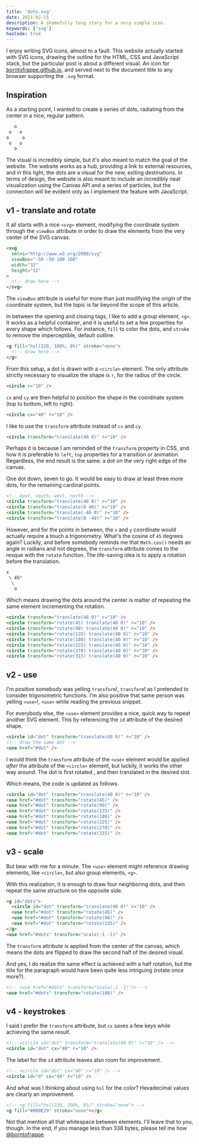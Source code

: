 ```yaml
---
title: 'dots.svg'
date: 2021-02-15
description: A shamefully long story for a very simple icon.
keywords: ['svg']
hasCode: true
---
```


I enjoy writing SVG icons, almost to a fault. This website actually started with SVG icons, drawing the outline for the HTML, CSS and JavaScript stack, but the particular post is about a different visual. An icon for [borntofrappe.github.io](borntofrappe.github.io), and served next to the document title to any browser supporting the `.svg` format.

## Inspiration

As a starting point, I wanted to create a series of dots, radiating from the center in a nice, regular pattern.

```txt
   o
 o   o
o     o
 o   o
   o
```

The visual is incredibly simple, but it's also meant to match the goal of the website. The website works as a hub, providing a link to external resources, and in this light, the dots are a visual for the new, exiting destinations. In terms of design, the website is also meant to include an incredibly neat visualization using the Canvas API and a series of particles, but the connection will be evident only as I implement the feature with JavaScript.

## v1 - translate and rotate

It all starts with a nice `<svg>` element, modifying the coordinate system through the `viewBox` attribute in order to draw the elements from the very center of the SVG canvas.

```html
<svg
  xmlns="http://www.w3.org/2000/svg"
  viewBox="-50 -50 100 100"
  width="32"
  height="32"
>
  <!-- draw here -->
</svg>
```

The `viewBox` attribute is useful for more than just modifying the origin of the coordinate system, but the topic is far beyond the scope of this article.

In between the opening and closing tags, I like to add a group element, `<g>`. It works as a helpful container, and it is useful to set a few properties for every shape which follows. For instance, `fill` to color the dots, and `stroke` to remove the imperceptible, default outline.

```html
<g fill="hsl(220, 100%, 8%)" stroke="none">
  <!-- draw here -->
</g>
```

From this setup, a dot is drawn with a `<circle>` element. The only attribute strictly necessary to visualize the shape is `r`, for the radius of the circle.

```html
<circle r="10" />
```

`cx` and `cy` are then helpful to position the shape in the coordinate system (top to bottom, left to right).

```html
<circle cx="40" r="10" />
```

I like to use the `transform` attribute instead of `cx` and `cy`.

```html
<circle transform="translate(40 0)" r="10" />
```

Perhaps it is because I am reminded of the `transform` property in CSS, and how it is preferable to `left`, `top` properties for a transition or animation. Regardless, the end result is the same: a dot on the very right edge of the canvas.

One dot down, seven to go. It would be easy to draw at least three more dots, for the remaining cardinal points.

```html
<!-- east, south, west, north -->
<circle transform="translate(40 0)" r="10" />
<circle transform="translate(0 40)" r="10" />
<circle transform="translate(-40 0)" r="10" />
<circle transform="translate(0 -40)" r="10" />
```

However, and for the points in between, the `x` and `y` coordinate would actually require a touch a trigonometry. What's the cosine of `45` degrees again?
Luckily, and before somebody reminds me that `Math.cos()` needs an angle in radians and not degrees, the `transform` attribute comes to the resque with the `rotate` function. The life-saving idea is to apply a rotation before the translation.

```txt
x
 \ 45°
  \
   o
```

Which means drawing the dots around the center is matter of repeating the same element incrementing the rotation.

```html
<circle transform="translate(40 0)" r="10" />
<circle transform="rotate(45) translate(40 0)" r="10" />
<circle transform="rotate(90) translate(40 0)" r="10" />
<circle transform="rotate(135) translate(40 0)" r="10" />
<circle transform="rotate(180) translate(40 0)" r="10" />
<circle transform="rotate(225) translate(40 0)" r="10" />
<circle transform="rotate(270) translate(40 0)" r="10" />
<circle transform="rotate(315) translate(40 0)" r="10" />
```

## v2 - use

I'm positive somebody was yelling `transform`!, `transform`! as I pretended to consider trigonometric functions. I'm also positive that same person was yelling `<use>`!, `<use>` while reading the previous snippet.

For everybody else, the `<use>` element provides a nice, quick way to repeat another SVG element. This by referencing the `id` attribute of the desired shape.

```html
<circle id="dot" transform="translate(40 0)" r="10" />
<!-- draw the same dot -->
<use href="#dot" />
```

I would think the `transform` attribute of the `<use>` element would be applied _after_ the attribute of the `<circle>` element, but luckily, it works the other way around. The dot is first rotated <!-- 45, 90, 135, 180, 225, 270, 315 -->, and then translated in the desired slot.

Which means, the code is updated as follows.

```html
<circle id="dot" transform="translate(40 0)" r="10" />
<use href="#dot" transform="rotate(45)" />
<use href="#dot" transform="rotate(90)" />
<use href="#dot" transform="rotate(135)" />
<use href="#dot" transform="rotate(180)" />
<use href="#dot" transform="rotate(225)" />
<use href="#dot" transform="rotate(270)" />
<use href="#dot" transform="rotate(315)" />
```

## v3 - scale

But bear with me for a minute. The `<use>` element might reference drawing elements, like `<circle>`, but also group elements, `<g>`.

With this realization, it is enough to draw four neighboring dots, and then repeat the same structure on the opposite side.

```html
<g id="dots">
  <circle id="dot" transform="translate(40 0)" r="10" />
  <use href="#dot" transform="rotate(45)" />
  <use href="#dot" transform="rotate(90)" />
  <use href="#dot" transform="rotate(135)" />
</g>
<use href="#dots" transform="scale(-1 -1)" />
```

The `transform` attribute is applied from the center of the canvas, which means the dots are flipped to draw the second half of the desired visual.

And yes, I do realize the same effect is achieved with a half rotation, but the title for the paragraph would have been quite less intriguing (rotate once more?).

```html
<!-- <use href="#dots" transform="scale(-1 -1)"/> -->
<use href="#dots" transform="rotate(180)" />
```

## v4 - keystrokes

I said I prefer the `transform` attribute, but `cx` saves a few keys while achieving the same result.

```html
<!-- <circle id="dot" transform="translate(40 0)" r="10" /> -->
<circle id="dot" cx="40" r="10" />
```

The label for the `id` attribute leaves also room for improvement.

```html
<!-- <circle id="dot" cx="40" r="10" /> -->
<circle id="d" cx="40" r="10" />
```

And what was I thinking about using `hsl` for the color? Hexadecimal values are clearly an improvement.

```html
<!-- <g fill="hsl(220, 100%, 8%)" stroke="none"> -->
<g fill="#000E29" stroke="none"></g>
```

Not that mention all that whitespace between elements. I'll leave that to you, though. In the end, if you manage less than 338 bytes, please tell me how [@borntofrappe](http://twitter.com/borntofrappe).
